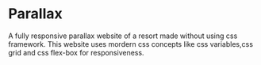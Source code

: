 # Parallax
A fully responsive parallax website of a resort made without using css framework.
This website uses mordern css concepts like css variables,css grid and css flex-box for responsiveness.

